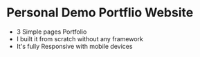 # Personal Demo Portflio Website
* 3 Simple pages Portfolio 
* I built it from scratch without any framework
* It's fully Responsive with mobile devices

